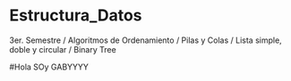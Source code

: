 # Estructura_Datos
3er. Semestre  / Algoritmos de Ordenamiento / Pilas y Colas / Lista simple, doble y circular / Binary Tree

#Hola SOy GABYYYY
